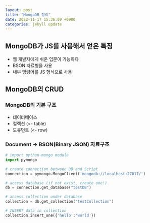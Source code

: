 ```yaml
---
layout: post
title: "MongoDB 정리"
date: 2022-11-17 15:36:09 +0900
categories: jekyll update
---
```


 ## MongoDB가 JS를 사용해서 얻은 특징

 - 웹 개발자에게 쉬운 입문이 가능하다
 - BSON 자료형을 사용
 - 내부 명령어를 JS 형식으로 사용

 ## MongoDB의 CRUD

 ### MongoDB의 기본 구조

 - 데이터베이스
 - 컬렉션 (<- table)
 - 도큐먼트 (<- row)

 ### Document -> BSON(Binary JSON) 자료구조

 ```python
 # import python-mongo module
 import pymongo

 # create connection between DB and Script
 connection = pymongo.MongoClient('mongodb://localhost:27017/')

 # access database (if not exist, create one!)
 db = connection.get_database("testDB")

 # access collection under database
 collection = db.get_collection("testCollection")
 
 # INSERT data in collection
 collection.insert_one({'hello':'world'})
